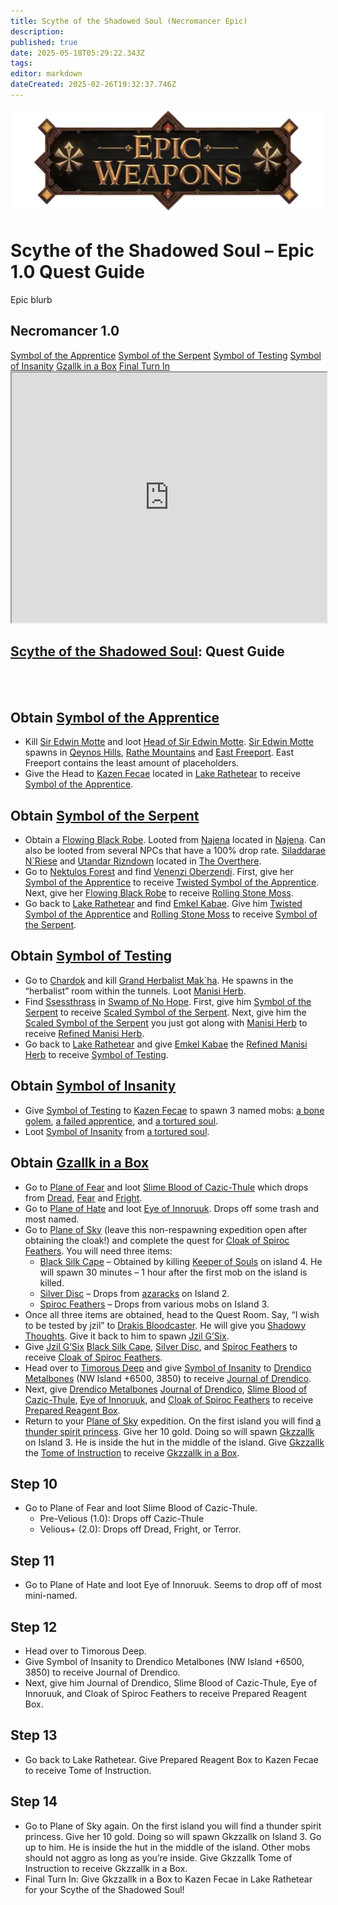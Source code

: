 ```yaml
---
title: Scythe of the Shadowed Soul (Necromancer Epic)
description: 
published: true
date: 2025-05-18T05:29:22.343Z
tags: 
editor: markdown
dateCreated: 2025-02-26T19:32:37.746Z
---
```


<!-- ───────────── Necromancer Epic 1.0 – Scythe of the Shadowed Soul ───────────── -->
<div class="page-container">

  <!-- Header ------------------------------------------------------- -->
  <div class="hero-card">
    <img src="/epicweapons.webp" alt="Epic Necromancer Weapons Banner" class="hero-img">
    <h1 class="hero-title">Scythe of the Shadowed Soul – Epic 1.0 Quest Guide</h1>
    <p class="hero-sub">Epic blurb</p>
  </div>

  <!-- Original top-level heading kept intact ----------------------- -->
  <h2 id="top" class="quest-card">Necromancer 1.0</h2>

  <!-- Quick-Nav ---------------------------------------------------- -->
  <nav class="toc-nav">
    <a href="#Apprentice">Symbol of the Apprentice</a>
    <a href="#Serpent">Symbol of the Serpent</a>
    <a href="#Testing">Symbol of Testing</a>
    <a href="#Insanity">Symbol of Insanity</a>
    <a href="#Gzallk">Gzallk in a Box</a>
    <a href="#final">Final Turn In</a>
  </nav>

  <!-- Item Preview ------------------------------------------------- -->
  <iframe src="https://eqdb.net/item/detail/20544" width="100%" height="400"></iframe>






<h2><a href="https://eqdb.net/item/detail/20544">Scythe of the Shadowed Soul</a>: Quest Guide</h2>
<br><br>

  
<!-- ────────── Symbol of the Apprentice ────────── -->
<div class="quest-card" id="Apprentice">
<h2>Obtain <a href="https://eqdb.net/item/detail/20642">Symbol of the Apprentice</a></h2>
<ul>
<li> Kill <a href="https://eqdb.net/npc/detail/10199">Sir Edwin Motte</a> and loot <a href="https://eqdb.net/item/detail/20641">Head of Sir Edwin Motte</a>. <a href="https://eqdb.net/npc/detail/10199">Sir Edwin Motte</a> spawns in <a href="https://eqdb.net/zone/detail/4">Qeynos Hills</a>, <a href="https://eqdb.net/zone/detail/50">Rathe Mountains</a> and <a href="https://eqdb.net/zone/detail/10">East Freeport</a>. East Freeport contains the least amount of placeholders.  </li>
  <li> Give the Head to <a href="https://eqdb.net/npc/detail/51048">Kazen Fecae</a> located in <a href="https://eqdb.net/zone/detail/51">Lake Rathetear</a> to receive <a href="https://eqdb.net/item/detail/20642">Symbol of the Apprentice</a>.

</ul>
</div>  
  
  

<div class="quest-card" id="Serpent">
<h2>Obtain <a href="https://eqdb.net/item/detail/20644">Symbol of the Serpent</a></h2>
<ul>
  <li>
    Obtain a <a href="https://eqdb.net/item/detail/1320">Flowing Black Robe</a>. Looted from <a href="https://eqdb.net/npc/detail/44100">Najena</a> located in <a href="https://eqdb.net/zone/detail/44">Najena</a>. Can also be looted from several NPCs that have a 100% drop rate. <a href="https://eqdb.net/npc/detail/93109">Siladdarae N`Riese</a> and <a href="https://eqdb.net/npc/detail/93112">Utandar Rizndown</a> located in <a href="https://eqdb.net/zone/detail/93">The Overthere</a>. 
  </li>
    <li>
    Go to <a href="https://eqdb.net/zone/detail/25">Nektulos Forest</a> and find <a href="https://eqdb.net/npc/detail/25113">Venenzi Oberzendi</a>. First, give her <a href="https://eqdb.net/item/detail/20642">Symbol of the Apprentice</a> to receive <a href="https://eqdb.net/item/detail/20643">Twisted Symbol of the Apprentice</a>. Next, give her <a href="https://eqdb.net/item/detail/1320">Flowing Black Robe</a> to receive <a href="https://eqdb.net/item/detail/20649">Rolling Stone Moss</a>.
  </li>
    <li>
    Go back to <a href="https://eqdb.net/zone/detail/51">Lake Rathetear</a> and find <a href="https://eqdb.net/npc/detail/51047">Emkel Kabae</a>. Give him <a href="https://eqdb.net/item/detail/20643">Twisted Symbol of the Apprentice</a> and <a href="https://eqdb.net/item/detail/20649">Rolling Stone Moss</a> to receive <a href="https://eqdb.net/item/detail/20644">Symbol of the Serpent</a>.
  </li>
</ul>
</div>

<div class="quest-card" id="Testing">
<h2>Obtain <a href="https://eqdb.net/item/detail/20647">Symbol of Testing</a></h2>
<ul>
  <li>
    Go to <a href="https://eqdb.net/zone/detail/103">Chardok</a> and kill <a href="https://eqdb.net/npc/detail/103139">Grand Herbalist Mak`ha</a>. He spawns in the “herbalist” room within the tunnels. Loot <a href="https://eqdb.net/item/detail/20654">Manisi Herb</a>.
      <li>
    Find <a href="https://eqdb.net/npc/detail/83074">Ssessthrass</a> in <a href="https://eqdb.net/zone/detail/83">Swamp of No Hope</a>. First, give him <a href="https://eqdb.net/item/detail/20644">Symbol of the Serpent</a> to receive <a href="https://eqdb.net/item/detail/20645">Scaled Symbol of the Serpent</a>. Next, give him the <a href="https://eqdb.net/item/detail/20645">Scaled Symbol of the Serpent</a> you just got along with <a href="https://eqdb.net/item/detail/20654">Manisi Herb</a> to receive <a href="https://eqdb.net/item/detail/20650">Refined Manisi Herb</a>.
  </li>
    <li>Go back to <a href="https://eqdb.net/zone/detail/51">Lake Rathetear</a> and give <a href="https://eqdb.net/npc/detail/51047">Emkel Kabae</a> the <a href="https://eqdb.net/item/detail/20650">Refined Manisi Herb</a> to receive <a href="https://eqdb.net/item/detail/20647">Symbol of Testing</a>.
  </li>
</ul>
</div>

<div class="quest-card" id="Insanity">
<h2>Obtain <a href="https://eqdb.net/item/detail/20648">Symbol of Insanity</a></h2>
<ul>
 
  <li>
    Give <a href="https://eqdb.net/item/detail/20647">Symbol of Testing</a> to <a href="https://eqdb.net/npc/detail/51048">Kazen Fecae</a> to spawn 3 named mobs: <a href="https://eqdb.net/npc/detail/51153">a bone golem</a>, <a href="https://eqdb.net/npc/detail/51152">a failed apprentice</a>, and <a href="https://eqdb.net/npc/detail/51144">a tortured soul</a>.
  </li>
  <li>
    Loot <a href="https://eqdb.net/item/detail/20648">Symbol of Insanity</a> from <a href="https://eqdb.net/npc/detail/51144">a tortured soul</a>.
  </li>
</ul>
  </div>
  <div class="quest-card" id="Gzallk">
<h2>Obtain <a href="https://eqdb.net/item/detail/20648">Gzallk in a Box</a></h2>
<ul>
   <li>
    Go to <a href="https://eqdb.net/item/detail/20648">Plane of Fear</a> and loot <a href="https://eqdb.net/item/detail/20648">Slime Blood of Cazic-Thule</a> which drops from <a href="https://eqdb.net/item/detail/20648">Dread</a>, <a href="https://eqdb.net/item/detail/20648">Fear</a> and <a href="https://eqdb.net/item/detail/20648">Fright</a>.
  </li>
    <li>
    Go to <a href="https://eqdb.net/item/detail/20648">Plane of Hate</a> and loot <a href="https://eqdb.net/item/detail/20648">Eye of Innoruuk</a>. Drops off some trash and most named.  
  </li>
  <li>
    Go to <a href="https://eqdb.net/item/detail/20648">Plane of Sky</a> (leave this non-respawning expedition open after obtaining the cloak!) and complete the quest for <a href="https://eqdb.net/item/detail/20648">Cloak of Spiroc Feathers</a>. You will need three items:
    <ul>
      <li><a href="https://eqdb.net/item/detail/20648">Black Silk Cape</a> – Obtained by killing <a href="https://eqdb.net/item/detail/20648">Keeper of Souls</a> on island 4. He will spawn 30 minutes – 1 hour after the first mob on the island is killed. </li>
      <li><a href="https://eqdb.net/item/detail/20648">Silver Disc</a> – Drops from <a href="https://eqdb.net/item/detail/20648">azaracks</a> on Island 2.</li>
      <li><a href="https://eqdb.net/item/detail/20648">Spiroc Feathers</a> – Drops from various mobs on Island 3.</li>
    </ul>
    
  </li>
  
  <li>
    Once all three items are obtained, head to the Quest Room. Say, “I wish to be tested by jzil” to <a href="https://eqdb.net/item/detail/20648">Drakis Bloodcaster</a>. He will give you <a href="https://eqdb.net/item/detail/20648">Shadowy Thoughts</a>. Give it back to him to spawn <a href="https://eqdb.net/item/detail/20648">Jzil G’Six</a>.
  </li>
  <li>
    Give <a href="https://eqdb.net/item/detail/20648">Jzil G’Six</a> <a href="https://eqdb.net/item/detail/20648">Black Silk Cape</a>, <a href="https://eqdb.net/item/detail/20648">Silver Disc</a>, and <a href="https://eqdb.net/item/detail/20648">Spiroc Feathers</a> to receive <a href="https://eqdb.net/item/detail/20648">Cloak of Spiroc Feathers</a>.
  </li>
    <li>Head over to <a href="https://eqdb.net/item/detail/20648">Timorous Deep</a> and give <a href="https://eqdb.net/item/detail/20648">Symbol of Insanity</a> to <a href="https://eqdb.net/item/detail/20648">Drendico Metalbones</a> (NW Island +6500, 3850) to receive <a href="https://eqdb.net/item/detail/20648">Journal of Drendico</a>.</li>
  <li>Next, give <a href="https://eqdb.net/item/detail/20648">Drendico Metalbones</a> <a href="https://eqdb.net/item/detail/20648">Journal of Drendico</a>, <a href="https://eqdb.net/item/detail/20648">Slime Blood of Cazic-Thule</a>, <a href="https://eqdb.net/item/detail/20648">Eye of Innoruuk</a>, and <a href="https://eqdb.net/item/detail/20648">Cloak of Spiroc Feathers</a> to receive <a href="https://eqdb.net/item/detail/20648">Prepared Reagent Box</a>.</li>
    <li>
    Return to your <a href="https://eqdb.net/item/detail/20648">Plane of Sky</a> expedition. On the first island you will find <a href="https://eqdb.net/item/detail/20648">a thunder spirit princess</a>. Give her 10 gold. Doing so will spawn <a href="https://eqdb.net/item/detail/20648">Gkzzallk</a> on Island 3. He is inside the hut in the middle of the island. Give <a href="https://eqdb.net/item/detail/20648">Gkzzallk</a> the <a href="https://eqdb.net/item/detail/20648">Tome of Instruction</a> to receive <a href="https://eqdb.net/item/detail/20648">Gkzzallk in a Box</a>.
  </li>
</ul>
  </div>
<h2>Step 10</h2>
<ul>
  <li>
    Go to Plane of Fear and loot Slime Blood of Cazic-Thule.
    <ul>
      <li>Pre-Velious (1.0): Drops off Cazic-Thule</li>
      <li>Velious+ (2.0): Drops off Dread, Fright, or Terror.</li>
    </ul>
  </li>
</ul>

<h2>Step 11</h2>
<ul>
  <li>
    Go to Plane of Hate and loot Eye of Innoruuk. Seems to drop off of most mini-named.
  </li>
</ul>

<h2>Step 12</h2>
<ul>
  <li>Head over to Timorous Deep.</li>
  <li>Give Symbol of Insanity to Drendico Metalbones (NW Island +6500, 3850) to receive Journal of Drendico.</li>
  <li>Next, give him Journal of Drendico, Slime Blood of Cazic-Thule, Eye of Innoruuk, and Cloak of Spiroc Feathers to receive Prepared Reagent Box.</li>
</ul>

<h2>Step 13</h2>
<ul>
  <li>
    Go back to Lake Rathetear. Give Prepared Reagent Box to Kazen Fecae to receive Tome of Instruction.
  </li>
</ul>

<h2>Step 14</h2>
<ul>
  <li>
    Go to Plane of Sky again. On the first island you will find a thunder spirit princess. Give her 10 gold. Doing so will spawn Gkzzallk on Island 3. Go up to him. He is inside the hut in the middle of the island. Other mobs should not aggro as long as you’re inside. Give Gkzzallk Tome of Instruction to receive Gkzzallk in a Box.
  </li>
  <li>
    Final Turn In: Give Gkzzallk in a Box to Kazen Fecae in Lake Rathetear for your Scythe of the Shadowed Soul!
  </li>
</ul>
